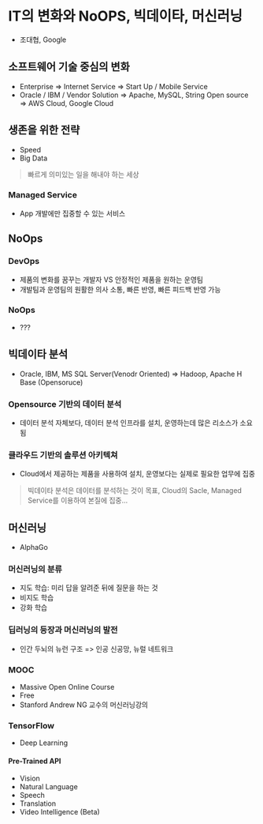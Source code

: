 # IT의 변화와 NoOPS, 빅데이타, 머신러닝
- 조대협, Google

## 소프트웨어 기술 중심의 변화
- Enterprise => Internet Service => Start Up / Mobile Service
- Oracle / IBM / Vendor Solution => Apache, MySQL, String Open source => AWS Cloud, Google Cloud

## 생존을 위한 전략
- Speed
- Big Data

> 빠르게 의미있는 일을 해내야 하는 세상

### Managed Service
- App 개발에만 집중할 수 있는 서비스

## NoOps

### DevOps
- 제품의 변화를 꿈꾸는 개발자 VS 안정적인 제품을 원하는 운영팀
- 개발팀과 운영팀의 원활한 의사 소통, 빠른 반영, 빠른 피드백 반영 가능

### NoOps
- ???

## 빅데이타 분석
- Oracle, IBM, MS SQL Server(Venodr Oriented) => Hadoop, Apache H Base (Opensoruce)

### Opensource 기반의 데이터 분석
- 데이터 분석 자체보다, 데이터 분석 인프라를 설치, 운영하는데 많은 리소스가 소요됨

### 클라우드 기반의 솔루션 아키텍쳐
- Cloud에서 제공하는 제품을 사용하여 설치, 운영보다는 실제로 필요한 업무에 집중

> 빅데이타 분석은 데이터를 분석하는 것이 목표, Cloud의 Sacle, Managed Service를 이용하여 본질에 집중...

## 머신러닝
- AlphaGo

### 머신러닝의 분류
- 지도 학습: 미리 답을 알려준 뒤에 질문을 하는 것
- 비지도 학습
- 강화 학습

### 딥러닝의 등장과 머신러닝의 발전
- 인간 두뇌의 뉴런 구조 => 인공 신공망, 뉴럴 네트워크

### MOOC
- Massive Open Online Course
- Free
- Stanford Andrew NG 교수의  머신러닝강의

### TensorFlow
- Deep Learning

#### Pre-Trained API
- Vision
- Natural Language
- Speech
- Translation
- Video Intelligence (Beta)
